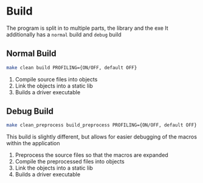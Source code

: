 # Build
The program is split in to multiple parts, the library and the exe
It additionally has a `normal` build and `debug` build

## Normal Build
```sh
make clean build PROFILING={ON/OFF, default OFF}
```

1. Compile source files into objects
2. Link the objects into a static lib
3. Builds a driver executable

## Debug Build
```sh
make clean_preprocess build_preprocess PROFILING={ON/OFF, default OFF}
```

This build is slightly different, but allows for easier debugging of the macros within the application
1. Preprocess the source files so that the macros are expanded
2. Compile the preprocessed files into objects
3. Link the objects into a static lib
4. Builds a driver executable
